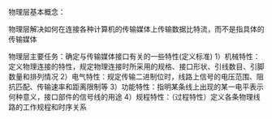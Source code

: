 物理层基本概念：

物理层解决如何在连接各种计算机的传输媒体上传输数据比特流，而不是指具体的传输媒体

物理层主要任务：确定与传输媒体接口有关的一些特性(定义标准)
1）机械特性：定义物理连接的特性，规定物理连接时所采用的规格、接口形状、引线数目、引脚数量和排列情况
2）电气特性：规定传输二进制位时，线路上信号的电压范围、阻抗匹配、传输速率和距离限制等
3）功能特性：指明某条线上出现的某一电平表示何种意义，接口部件的信号线的用途
4）规程特性：（过程特性）定义各条物理线路的工作规程和时序关系